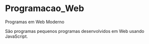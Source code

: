 # Programacao_Web
Programas em Web Moderno

São programas pequenos programas desenvolvidos em Web usando JavaScript.

